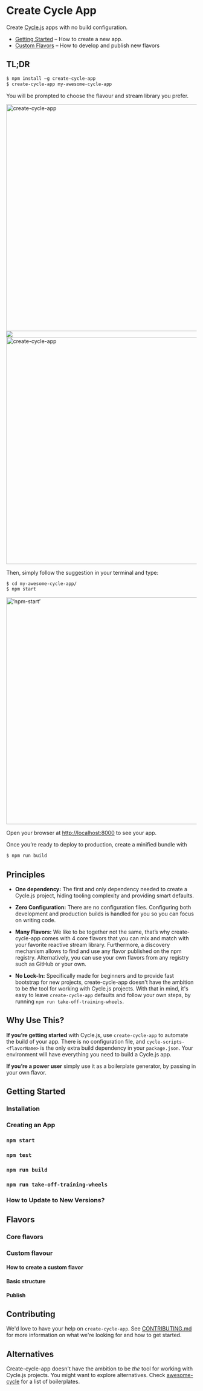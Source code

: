 # Create Cycle App

Create [Cycle.js](https://cycle.js.org/) apps with no build configuration.

* [Getting Started](#getting-started) – How to create a new app.
* [Custom Flavors](#flavors) – How to develop and publish new flavors

## TL;DR

```sh
$ npm install —g create-cycle-app
$ create-cycle-app my-awesome-cycle-app
```

You will be prompted to choose the flavour and stream library you prefer.

<img src='https://gist.githubusercontent.com/nickbalestra/1ccf4730b2d48e46a8badba9eeefbcd9/raw/724e9b02b73fc370ebd5869c5e9fae7bf3a2f08b/create-cycle-app-select-flavor.png' width='600' alt='create-cycle-app'>

<img src='https://gist.githubusercontent.com/nickbalestra/1ccf4730b2d48e46a8badba9eeefbcd9/raw/724e9b02b73fc370ebd5869c5e9fae7bf3a2f08b/create-cycle-app-select-streamLib.png'>

<img src='https://gist.githubusercontent.com/nickbalestra/1ccf4730b2d48e46a8badba9eeefbcd9/raw/70a21579e75e1e02bda38e8d3de807d709fe9a1e/create-cycle-app.png' width='600' alt='create-cycle-app'>

Then, simply follow the suggestion in your terminal and type:

```sh
$ cd my-awesome-cycle-app/
$ npm start
```

<img src='https://gist.githubusercontent.com/nickbalestra/1ccf4730b2d48e46a8badba9eeefbcd9/raw/724e9b02b73fc370ebd5869c5e9fae7bf3a2f08b/npm-start.png' width='600' alt=’npm-start’>

Open your browser at [http://localhost:8000](http://localhost:8000) to see your app.

Once you’re ready to deploy to production, create a minified bundle with

```sh
$ npm run build
```

## Principles

* **One dependency:** The first and only dependency needed to create a Cycle.js project, hiding tooling complexity and providing smart defaults.

* **Zero Configuration:** There are no configuration files. Configuring both development and production builds is handled for you so you can focus on writing code.

* **Many Flavors:** We like to be together not the same, that’s why create-cycle-app comes with 4 core flavors that you can mix and match with your favorite reactive stream library. Furthermore, a discovery mechanism allows to find and use any flavor published on the npm registry. Alternatively, you can use your own flavors from any registry such as GitHub or your own.

* **No Lock-In:** Specifically made for beginners and to provide fast bootstrap for new projects, create-cycle-app doesn't have the ambition to be _the_ tool for working with Cycle.js projects. With that in mind, it's easy to leave `create-cycle-app` defaults and follow your own steps, by running `npm run take-off-training-wheels`.

## Why Use This?

**If you’re getting started** with Cycle.js, use `create-cycle-app` to automate the build of your app. There is no configuration file, and `cycle-scripts-<flavorName>` is the only extra build dependency in your `package.json`. Your environment will have everything you need to build a Cycle.js app.

**If you’re a power user** simply use it as a boilerplate generator, by passing in your own flavor.


## Getting Started
### Installation
### Creating an App
### `npm start`
### `npm test`
### `npm run build`
### `npm run take-off-training-wheels`
### How to Update to New Versions?

## Flavors
### Core flavors
### Custom flavour
#### How to create a custom flavor
#### Basic structure
#### Publish

## Contributing

We'd love to have your help on `create-cycle-app`. See [CONTRIBUTING.md](CONTRIBUTING.md) for more information on what we're looking for and how to get started.


## Alternatives

Create-cycle-app doesn't have the ambition to be _the_ tool for working with Cycle.js projects. You might want to explore alternatives. Check [awesome-cycle](https://github.com/cyclejs-community/awesome-cyclejs#boilerplates) for a list of boilerplates.
